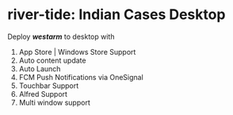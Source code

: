 # river-tide: Indian Cases Desktop

Deploy _**westarm**_ to desktop with
1. App Store | Windows Store Support
2. Auto content update
3. Auto Launch
4. FCM Push Notifications via OneSignal
5. Touchbar Support
6. Alfred Support
7. Multi window support
